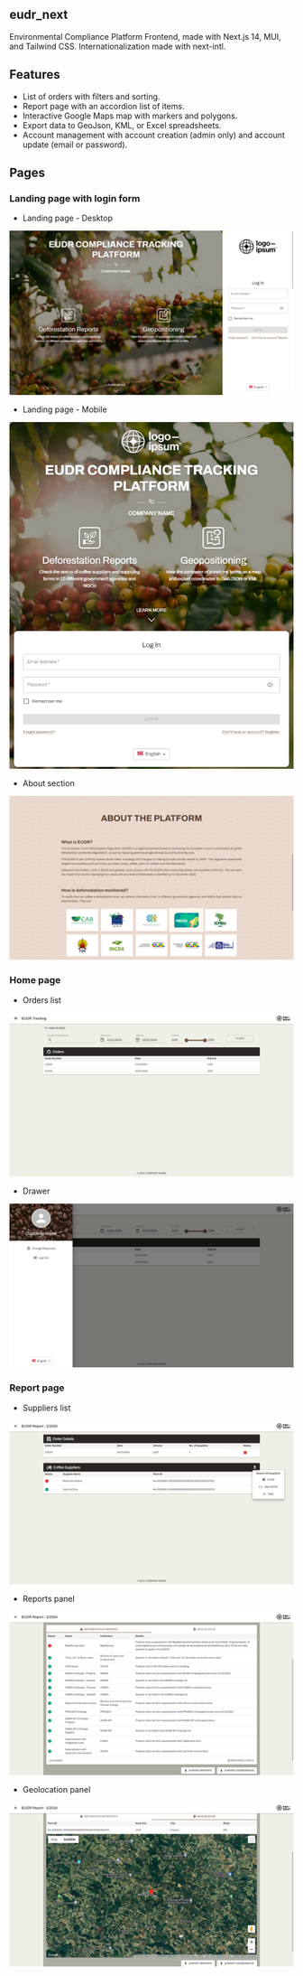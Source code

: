## eudr_next

Environmental Compliance Platform Frontend, made with Next.js 14, MUI, and Tailwind CSS. Internationalization made with next-intl.

## Features

- List of orders with filters and sorting.
- Report page with an accordion list of items.
- Interactive Google Maps map with markers and polygons.
- Export data to GeoJson, KML, or Excel spreadsheets.
- Account management with account creation (admin only) and account update (email or password).

## Pages

### Landing page with login form

- Landing page - Desktop

![Landing page desktop](screenshots/landing-desktop.png?raw=true 'Landing page desktop')

- Landing page - Mobile

![Landing page mobile](screenshots/landing-mobile.png?raw=true 'Landing page mobile')

- About section

![About section](screenshots/about.png?raw=true 'About section')

### Home page

- Orders list

![Orders list](screenshots/orders.png?raw=true 'Orders list')

- Drawer

![Drawer](screenshots/drawer.png?raw=true 'Drawer')

### Report page

- Suppliers list

![Supplier list](screenshots/suppliers.png?raw=true 'Supplier list')

- Reports panel

![Reports panel](screenshots/reports.png?raw=true 'Reports panel')

- Geolocation panel

![Geolocation panel](screenshots/geolocation.png?raw=true 'Geolocation panel')
